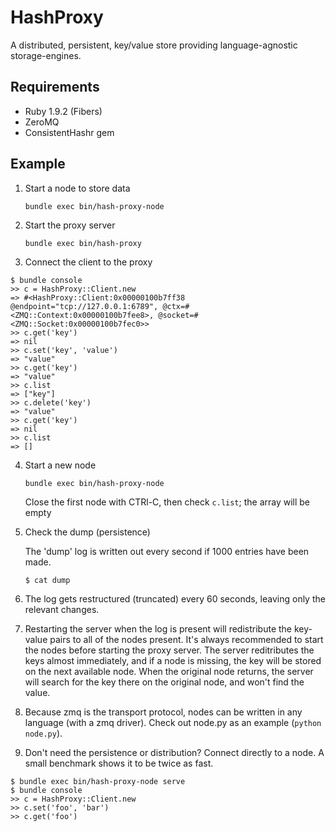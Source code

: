 HashProxy
=========

A distributed, persistent, key/value store providing language-agnostic
storage-engines.

Requirements
------------
* Ruby 1.9.2 (Fibers)
* ZeroMQ
* ConsistentHashr gem

Example
-------

1. Start a node to store data

    `bundle exec bin/hash-proxy-node`

2. Start the proxy server

    `bundle exec bin/hash-proxy`

3. Connect the client to the proxy

```
$ bundle console
>> c = HashProxy::Client.new
=> #<HashProxy::Client:0x00000100b7ff38 @endpoint="tcp://127.0.0.1:6789", @ctx=#<ZMQ::Context:0x00000100b7fee8>, @socket=#<ZMQ::Socket:0x00000100b7fec0>>
>> c.get('key')
=> nil
>> c.set('key', 'value')
=> "value"
>> c.get('key')
=> "value"
>> c.list
=> ["key"]
>> c.delete('key')
=> "value"
>> c.get('key')
=> nil
>> c.list
=> []
```

4. Start a new node

    `bundle exec bin/hash-proxy-node`

    Close the first node with CTRl-C, then
    check `c.list`; the array will be empty

5. Check the dump (persistence)

    The 'dump' log is written out every second if 1000 entries have been
    made.

    `$ cat dump`

6. The log gets restructured (truncated) every 60 seconds, leaving only the relevant changes.

7. Restarting the server when the log is present will redistribute the key-value pairs to all of the nodes present. It's always recommended to start the nodes before starting the proxy server. The server reditributes the keys almost immediately, and if a node is missing, the key will be stored on the next available node. When the original node returns, the server will search for the key there on the original node, and won't find the value.

8. Because zmq is the transport protocol, nodes can be written in any language (with a zmq driver). Check out node.py as an example (`python node.py`).

9. Don't need the persistence or distribution? Connect directly to a node. A small benchmark shows it to be twice as fast.

```
$ bundle exec bin/hash-proxy-node serve
$ bundle console
>> c = HashProxy::Client.new
>> c.set('foo', 'bar')
>> c.get('foo')
```
